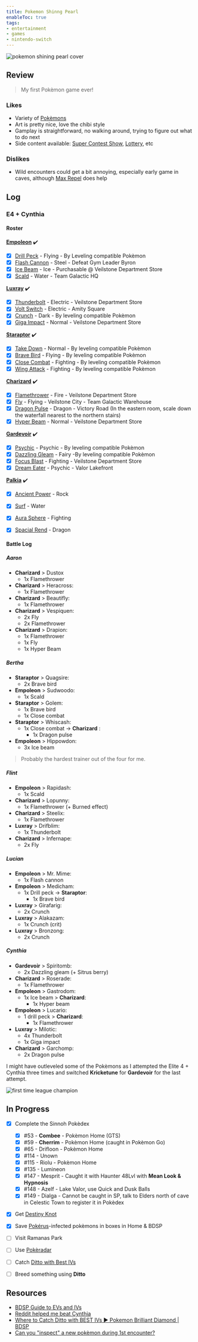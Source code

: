```yaml
---
title: Pokemon Shinng Pearl
enableToc: true
tags:
- entertainment
- games
- nintendo-switch
---
```


![pokemon shining pearl cover](notes/assets/games/pokemon-shining-pearl.jpeg)

## Review

> My first Pokèmon game ever!

### Likes
- Variety of [Pokèmons](https://www.serebii.net/brilliantdiamondshiningpearl/sinnohpokedex.shtml)
- Art is pretty nice, love the chibi style
- Gamplay is straightforward, no walking around, trying to figure out what to do next
- Side content available: [Super Contest Show](https://bulbapedia.bulbagarden.net/wiki/Super_Contest_Show), [Lottery](https://bulbapedia.bulbagarden.net/wiki/Pok%C3%A9mon_Lottery_Corner), etc

### Dislikes
- Wild encounters could get a bit annoying, especially early game in caves, although [Max Repel](https://bulbapedia.bulbagarden.net/wiki/Max_Repel) does help


## Log

### E4 + Cynthia
#### Roster

[**Empoleon**](https://bulbapedia.bulbagarden.net/wiki/Empoleon_(Pok%C3%A9mon)) ✔️
- [x] [Drill Peck](https://bulbapedia.bulbagarden.net/wiki/Drill_Peck_(move)) - Flying - By Leveling compatible Pokèmon 
- [x] [Flash Cannon](https://bulbapedia.bulbagarden.net/wiki/Flash_Cannon_(move)) - Steel - Defeat Gym Leader Byron
- [x] [Ice Beam](https://bulbapedia.bulbagarden.net/wiki/Ice_Beam_(move)) - Ice - Purchasable @ Veilstone Department Store
- [x] [Scald](https://bulbapedia.bulbagarden.net/wiki/Scald_(move)) - Water - Team Galactic HQ

[**Luxray**](https://bulbapedia.bulbagarden.net/wiki/Luxray_(Pok%C3%A9mon)) ✔️
- [x] [Thunderbolt](https://bulbapedia.bulbagarden.net/wiki/Thunderbolt_(move)) - Electric - Veilstone Department Store
- [x] [Volt Switch](https://bulbapedia.bulbagarden.net/wiki/Volt_Switch_(move)) - Electric - Amity Square
- [x] [Crunch](https://bulbapedia.bulbagarden.net/wiki/Crunch_(move)) - Dark - By leveling compatible Pokèmon
- [x] [Giga Impact](https://bulbapedia.bulbagarden.net/wiki/Giga_Impact_(move)) - Normal - Veilstone Department Store

[**Staraptor**](https://bulbapedia.bulbagarden.net/wiki/Staraptor_(Pok%C3%A9mon)) ✔️
- [x] [Take Down](https://bulbapedia.bulbagarden.net/wiki/Take_Down_(move)) - Normal - By leveling compatible Pokèmon
- [x] [Brave Bird](https://bulbapedia.bulbagarden.net/wiki/Brave_Bird_(move)) - Flying - By leveling compatible Pokèmon
- [x] [Close Combat](https://bulbapedia.bulbagarden.net/wiki/Close_Combat_(move)) - Fighting - By leveling compatible Pokèmon
- [x] [Wing Attack](https://bulbapedia.bulbagarden.net/wiki/Wing_Attack_(move)) - Fighting - By leveling compatible Pokèmon

[**Charizard**](https://bulbapedia.bulbagarden.net/wiki/Charizard_(Pok%C3%A9mon)) ✔️
- [x] [Flamethrower](https://bulbapedia.bulbagarden.net/wiki/Flamethrower_(move)) - Fire - Veilstone Department Store
- [x] [Fly](https://bulbapedia.bulbagarden.net/wiki/Fly_(move)) - Flying - Veilstone City - Team Galactic Warehouse
- [x] [Dragon Pulse](https://bulbapedia.bulbagarden.net/wiki/Dragon_Pulse_(move) ) - Dragon - Victory Road (In the eastern room, scale down the waterfall nearest to the northern stairs)
- [x] [Hyper Beam](https://bulbapedia.bulbagarden.net/wiki/Hyper_Beam_(move)) - Normal - Veilstone Department Store

[**Gardevoir**](https://bulbapedia.bulbagarden.net/wiki/Gardevoir_(Pok%C3%A9mon)) ✔️
- [x] [Psychic](https://bulbapedia.bulbagarden.net/wiki/Psychic_(move)) - Psychic - By leveling compatible Pokèmon
- [x] [Dazzling Gleam](https://bulbapedia.bulbagarden.net/wiki/Dazzling_Gleam_(move)) - Fairy -By leveling compatible Pokèmon
- [x] [Focus Blast](https://bulbapedia.bulbagarden.net/wiki/Focus_Blast_(move)) - Fighting - Veilstone Department Store
- [x] [Dream Eater](https://bulbapedia.bulbagarden.net/wiki/Dream_Eater_(move)) - Psychic - Valor Lakefront

[**Palkia**](https://bulbapedia.bulbagarden.net/wiki/Palkia_(Pok%C3%A9mon)) ✔️
- [x] [Ancient Power](https://bulbapedia.bulbagarden.net/wiki/Ancient_Power_(move)) - Rock 
- [x] [Surf](https://bulbapedia.bulbagarden.net/wiki/Surf_(move)) - Water
- [x] [Aura Sphere](https://bulbapedia.bulbagarden.net/wiki/Aura_Sphere_(move)) - Fighting
- [x] [Spacial Rend](https://bulbapedia.bulbagarden.net/wiki/Spacial_Rend_(move)) - Dragon 


#### Battle Log
##### Aaron
 - **Charizard** > Dustox 
	 - 1x Flamethrower
 - **Charizard** > Heracross:
	 - 1x Flamethrower
 - **Charizard** > Beautifly:
	 - 1x Flamethrower
 - **Charizard** > Vespiquen:
	 - 2x Fly 
	 - 2x Flamethrower 
 - **Charizard** > Drapion:
	 - 1x Flamethrower 
	 - 1x Fly 
	 - 1x Hyper Beam

##### Bertha
- **Staraptor** > Quagsire:
	- 2x Brave bird
- **Empoleon** > Sudwoodo:
	- 1x Scald
- **Staraptor** > Golem:
	- 1x Brave bird 
	- 1x Close combat
- **Staraptor** > Whiscash:
	- 1x Close combat -> **Charizard** :
		- 1x Dragon pulse
- **Empoleon** > Hippowdon:
	- 3x Ice beam 

> Probably the hardest trainer out of the four for me.

##### Flint
- **Empoleon** > Rapidash:
	- 1x Scald
- **Charizard** > Lopunny:
	- 1x Flamethrower (+ Burned effect)
- **Charizard** > Steelix:
	- 1x Flamethrower
- **Luxray** > Drifblim:
	- 1x Thunderbolt
- **Charizard** > Infernape:
	- 2x Fly

##### Lucian
- **Empoleon** > Mr. Mime:
	- 1x  Flash cannon
- **Empoleon** > Medicham:
	- 1x Drill peck -> **Staraptor**:
		- 1x Brave bird
- **Luxray** > Girafarig:
	- 2x Crunch
- **Luxray** > Alakazam:
	- 1x Crunch (crit)
- **Luxray** > Bronzong:
	- 2x Crunch

##### Cynthia
- **Gardevoir** > Spiritomb:
	- 2x  Dazzling gleam (+ Sitrus berry)
- **Charizard** > Roserade:
	- 1x Flamethrower
- **Empoleon** > Gastrodom:
	- 1x Ice beam > **Charizard**:
		- 1x Hyper beam
- **Empoleon** > Lucario:
	- 1 drill peck > **Charizard**:
		- 1x Flamethrower 
- **Luxray** > Milotic:
	- 4x Thunderbolt
	- 1x Giga impact 
- **Charizard** > Garchomp:
	- 2x Dragon pulse


I might have outleveled some of the Pokèmons as I attempted the Elite 4 + Cynthia three times and switched **Kricketune** for **Gardevoir** for the last attempt.

![first time league champion](notes/assets/games/bdsp-league-champion-1.png)


## In Progress

- [x] Complete the Sinnoh Pokèdex
	- [x] #53 - **Combee** - Pokèmon Home (GTS)
	- [x] #59 - **Cherrim** - Pokèmon Home (caught in Pokèmon Go)
	- [x] #65 - Drifloon - Pokèmon Home
	- [x] #114 - Unown
	- [x] #115 - Riolu - Pokèmon Home
	- [x] #135 - Lumineon
	- [x] #147 - Mesprit - Caught it with Haunter 48Lvl with **Mean Look & Hypnosis** 
	- [x] #148 - Azelf - Lake Valor, use Quick and Dusk Balls
	- [x] #149 - Dialga - Cannot be caught in SP, talk to Elders north of cave in Celestic Town to register it in Pokèdex
- [x] Get [Destiny Knot](https://bulbapedia.bulbagarden.net/wiki/Destiny_Knot)
- [x] Save [Pokérus](https://bulbapedia.bulbagarden.net/wiki/Pok%C3%A9rus)-infected pokèmons in boxes in Home & BDSP
- [ ] Visit Ramanas Park
- [ ] Use [Pokèradar](https://game8.co/games/Pokemon-Brilliant-Diamond-Shining-Pearl/archives/347133)
- [ ] Catch [Ditto with Best IVs](https://www.youtube.com/watch?v=O3McZm0N3tw)
- [ ] Breed something using **Ditto**


## Resources

- [BDSP Guide to EVs and IVs](https://www.hotspawn.com/other/guides/pokemon-brilliant-diamond-and-shining-pearl-guide-to-evs-and-ivs)
- [Reddit helped me beat Cynthia](https://www.reddit.com/r/PokemonBDSP/comments/12s9ar8/help_me_beat_cynthia_with_my_team/)
- [Where to Catch Ditto with BEST IVs ► Pokemon Brilliant Diamond | BDSP](https://www.youtube.com/watch?v=O3McZm0N3tw)
- [Can you "inspect" a new pokèmon during 1st encounter?](https://www.reddit.com/r/PokemonBDSP/comments/128ksme/how_do_you_inspect_a_pokemon_that_you_just/)




